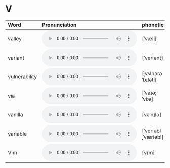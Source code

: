 
# V

| Word  | Pronunciation | phonetic |
| :-- | :-- | :-- |
| valley | <audio src="/awesome-pronunciation/public/audio/valley.mp3" controls="controls" controlslist="nodownload"></audio> | [ˈvæli] |
| variant | <audio src="/awesome-pronunciation/public/audio/variant.mp3" controls="controls" controlslist="nodownload"></audio> | [ˈveriənt] |
| vulnerability | <audio src="/awesome-pronunciation/public/audio/vulnerability.mp3" controls="controls" controlslist="nodownload"></audio> | [ˌvʌlnərəˈbɪləti] |
| via | <audio src="/awesome-pronunciation/public/audio/via.mp3" controls="controls" controlslist="nodownload"></audio> | [ˈvaɪə; ˈviːə] |
| vanilla | <audio src="/awesome-pronunciation/public/audio/vanilla.mp3" controls="controls" controlslist="nodownload"></audio> | [vəˈnɪlə] |
| variable | <audio src="/awesome-pronunciation/public/audio/variable.mp3" controls="controls" controlslist="nodownload"></audio> | [ˈveriəblˌˈværiəbl] |
| Vim | <audio src="/awesome-pronunciation/public/audio/Vim.mp3" controls="controls" controlslist="nodownload"></audio> | [vɪm] |
